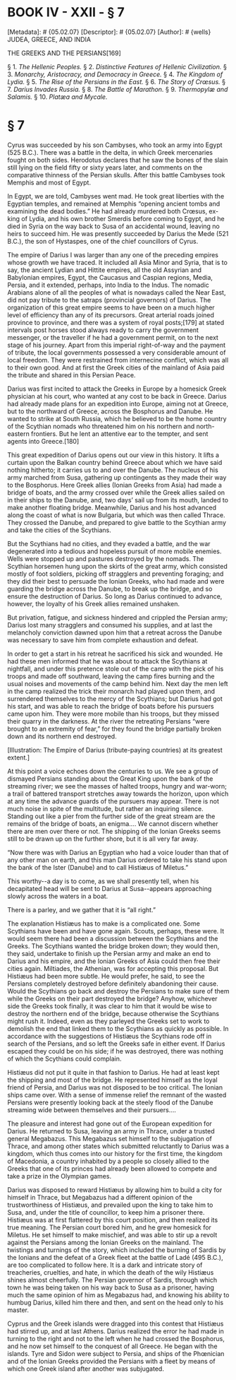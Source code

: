 # BOOK IV - XXII - § 7
[Metadata]: # {05.02.07}
[Descriptor]: # {05.02.07}
[Author]: # {wells}
JUDEA, GREECE, AND INDIA

THE GREEKS AND THE PERSIANS[169]

§ 1. _The Hellenic Peoples._ § 2. _Distinctive Features of Hellenic
Civilization._ § 3. _Monarchy, Aristocracy, and Democracy in Greece._ § 4. _The
Kingdom of Lydia._ § 5. _The Rise of the Persians in the East._ § 6. _The Story
of Crœsus._ § 7. _Darius Invades Russia._ § 8. _The Battle of Marathon._ § 9.
_Thermopylæ and Salamis._ § 10. _Platæa and Mycale._

# § 7
Cyrus was succeeded by his son Cambyses, who took an army into Egypt (525
B.C.). There was a battle in the delta, in which Greek mercenaries fought on
both sides. Herodotus declares that he saw the bones of the slain still lying
on the field fifty or sixty years later, and comments on the comparative
thinness of the Persian skulls. After this battle Cambyses took Memphis and
most of Egypt.

In Egypt, we are told, Cambyses went mad. He took great liberties with the
Egyptian temples, and remained at Memphis “opening ancient tombs and examining
the dead bodies.” He had already murdered both Crœsus, ex-king of Lydia, and
his own brother Smerdis before coming to Egypt, and he died in Syria on the way
back to Susa of an accidental wound, leaving no heirs to succeed him. He was
presently succeeded by Darius the Mede (521 B.C.), the son of Hystaspes, one of
the chief councillors of Cyrus.

The empire of Darius I was larger than any one of the preceding empires whose
growth we have traced. It included all Asia Minor and Syria, that is to say,
the ancient Lydian and Hittite empires, all the old Assyrian and Babylonian
empires, Egypt, the Caucasus and Caspian regions, Media, Persia, and it
extended, perhaps, into India to the Indus. The nomadic Arabians alone of all
the peoples of what is nowadays called the Near East, did not pay tribute to
the satraps (provincial governors) of Darius. The organization of this great
empire seems to have been on a much higher level of efficiency than any of its
precursors. Great arterial roads joined province to province, and there was a
system of royal posts;[179] at stated intervals post horses stood always ready
to carry the government messenger, or the traveller if he had a government
permit, on to the next stage of his journey. Apart from this imperial
right-of-way and the payment of tribute, the local governments possessed a very
considerable amount of local freedom. They were restrained from internecine
conflict, which was all to their own good. And at first the Greek cities of the
mainland of Asia paid the tribute and shared in this Persian Peace.

Darius was first incited to attack the Greeks in Europe by a homesick Greek
physician at his court, who wanted at any cost to be back in Greece. Darius had
already made plans for an expedition into Europe, aiming not at Greece, but to
the northward of Greece, across the Bosphorus and Danube. He wanted to strike
at South Russia, which he believed to be the home country of the Scythian
nomads who threatened him on his northern and north-eastern frontiers. But he
lent an attentive ear to the tempter, and sent agents into Greece.[180]

This great expedition of Darius opens out our view in this history. It lifts a
curtain upon the Balkan country behind Greece about which we have said nothing
hitherto; it carries us to and over the Danube. The nucleus of his army marched
from Susa, gathering up contingents as they made their way to the Bosphorus.
Here Greek allies (Ionian Greeks from Asia) had made a bridge of boats, and the
army crossed over while the Greek allies sailed on in their ships to the
Danube, and, two days’ sail up from its mouth, landed to make another floating
bridge. Meanwhile, Darius and his host advanced along the coast of what is now
Bulgaria, but which was then called Thrace. They crossed the Danube, and
prepared to give battle to the Scythian army and take the cities of the
Scythians.

But the Scythians had no cities, and they evaded a battle, and the war
degenerated into a tedious and hopeless pursuit of more mobile enemies. Wells
were stopped up and pastures destroyed by the nomads. The Scythian horsemen
hung upon the skirts of the great army, which consisted mostly of foot
soldiers, picking off stragglers and preventing foraging; and they did their
best to persuade the Ionian Greeks, who had made and were guarding the bridge
across the Danube, to break up the bridge, and so ensure the destruction of
Darius. So long as Darius continued to advance, however, the loyalty of his
Greek allies remained unshaken.

But privation, fatigue, and sickness hindered and crippled the Persian army;
Darius lost many stragglers and consumed his supplies, and at last the
melancholy conviction dawned upon him that a retreat across the Danube was
necessary to save him from complete exhaustion and defeat.

In order to get a start in his retreat he sacrificed his sick and wounded. He
had these men informed that he was about to attack the Scythians at nightfall,
and under this pretence stole out of the camp with the pick of his troops and
made off southward, leaving the camp fires burning and the usual noises and
movements of the camp behind him. Next day the men left in the camp realized
the trick their monarch had played upon them, and surrendered themselves to the
mercy of the Scythians; but Darius had got his start, and was able to reach the
bridge of boats before his pursuers came upon him. They were more mobile than
his troops, but they missed their quarry in the darkness. At the river the
retreating Persians “were brought to an extremity of fear,” for they found the
bridge partially broken down and its northern end destroyed.

[Illustration: The Empire of Darius (tribute-paying countries) at its greatest
extent.]

At this point a voice echoes down the centuries to us. We see a group of
dismayed Persians standing about the Great King upon the bank of the streaming
river; we see the masses of halted troops, hungry and war-worn; a trail of
battered transport stretches away towards the horizon, upon which at any time
the advance guards of the pursuers may appear. There is not much noise in spite
of the multitude, but rather an inquiring silence. Standing out like a pier
from the further side of the great stream are the remains of the bridge of
boats, an enigma.... We cannot discern whether there are men over there or not.
The shipping of the Ionian Greeks seems still to be drawn up on the further
shore, but it is all very far away.

“Now there was with Darius an Egyptian who had a voice louder than that of any
other man on earth, and this man Darius ordered to take his stand upon the bank
of the Ister (Danube) and to call Histiæus of Miletus.”

This worthy--a day is to come, as we shall presently tell, when his decapitated
head will be sent to Darius at Susa--appears approaching slowly across the
waters in a boat.

There is a parley, and we gather that it is “all right.”

The explanation Histiæus has to make is a complicated one. Some Scythians have
been and have gone again. Scouts, perhaps, these were. It would seem there had
been a discussion between the Scythians and the Greeks. The Scythians wanted
the bridge broken down; they would then, they said, undertake to finish up the
Persian army and make an end to Darius and his empire, and the Ionian Greeks of
Asia could then free their cities again. Miltiades, the Athenian, was for
accepting this proposal. But Histiæus had been more subtle. He would prefer, he
said, to see the Persians completely destroyed before definitely abandoning
their cause. Would the Scythians go back and destroy the Persians to make sure
of them while the Greeks on their part destroyed the bridge? Anyhow, whichever
side the Greeks took finally, it was clear to him that it would be wise to
destroy the northern end of the bridge, because otherwise the Scythians might
rush it. Indeed, even as they parleyed the Greeks set to work to demolish the
end that linked them to the Scythians as quickly as possible. In accordance
with the suggestions of Histiæus the Scythians rode off in search of the
Persians, and so left the Greeks safe in either event. If Darius escaped they
could be on his side; if he was destroyed, there was nothing of which the
Scythians could complain.

Histiæus did not put it quite in that fashion to Darius. He had at least kept
the shipping and most of the bridge. He represented himself as the loyal friend
of Persia, and Darius was not disposed to be too critical. The Ionian ships
came over. With a sense of immense relief the remnant of the wasted Persians
were presently looking back at the steely flood of the Danube streaming wide
between themselves and their pursuers....

The pleasure and interest had gone out of the European expedition for Darius.
He returned to Susa, leaving an army in Thrace, under a trusted general
Megabazus. This Megabazus set himself to the subjugation of Thrace, and among
other states which submitted reluctantly to Darius was a kingdom, which thus
comes into our history for the first time, the kingdom of Macedonia, a country
inhabited by a people so closely allied to the Greeks that one of its princes
had already been allowed to compete and take a prize in the Olympian games.

Darius was disposed to reward Histiæus by allowing him to build a city for
himself in Thrace, but Megabazus had a different opinion of the trustworthiness
of Histiæus, and prevailed upon the king to take him to Susa, and, under the
title of councillor, to keep him a prisoner there. Histiæus was at first
flattered by this court position, and then realized its true meaning. The
Persian court bored him, and he grew homesick for Miletus. He set himself to
make mischief, and was able to stir up a revolt against the Persians among the
Ionian Greeks on the mainland. The twistings and turnings of the story, which
included the burning of Sardis by the Ionians and the defeat of a Greek fleet
at the battle of Ladé (495 B.C.), are too complicated to follow here. It is a
dark and intricate story of treacheries, cruelties, and hate, in which the
death of the wily Histiæus shines almost cheerfully. The Persian governor of
Sardis, through which town he was being taken on his way back to Susa as a
prisoner, having much the same opinion of him as Megabazus had, and knowing his
ability to humbug Darius, killed him there and then, and sent on the head only
to his master.

Cyprus and the Greek islands were dragged into this contest that Histiæus had
stirred up, and at last Athens. Darius realized the error he had made in
turning to the right and not to the left when he had crossed the Bosphorus, and
he now set himself to the conquest of all Greece. He began with the islands.
Tyre and Sidon were subject to Persia, and ships of the Phœnician and of the
Ionian Greeks provided the Persians with a fleet by means of which one Greek
island after another was subjugated.

